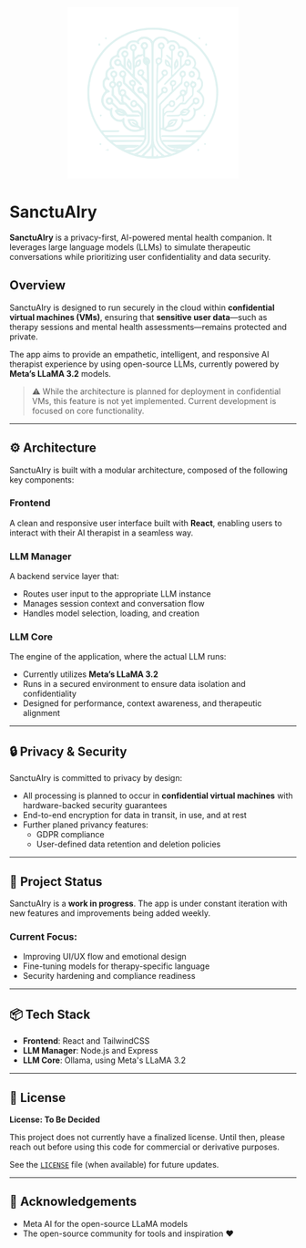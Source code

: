 <p align="center">
  <img src="./design/Logo-Teal-50.svg" width="300"/>
</p>

# SanctuAIry

**SanctuAIry** is a privacy-first, AI-powered mental health companion. It leverages large language models (LLMs) to simulate therapeutic conversations while prioritizing user confidentiality and data security.

## Overview

SanctuAIry is designed to run securely in the cloud within **confidential virtual machines (VMs)**, ensuring that **sensitive user data**—such as therapy sessions and mental health assessments—remains protected and private.

The app aims to provide an empathetic, intelligent, and responsive AI therapist experience by using open-source LLMs, currently powered by **Meta’s LLaMA 3.2** models.

> ⚠️ While the architecture is planned for deployment in confidential VMs, this feature is not yet implemented. Current development is focused on core functionality.

---

## ⚙️ Architecture

SanctuAIry is built with a modular architecture, composed of the following key components:

### Frontend
A clean and responsive user interface built with **React**, enabling users to interact with their AI therapist in a seamless way.

### LLM Manager
A backend service layer that:
- Routes user input to the appropriate LLM instance
- Manages session context and conversation flow
- Handles model selection, loading, and creation

### LLM Core
The engine of the application, where the actual LLM runs:
- Currently utilizes **Meta’s LLaMA 3.2**
- Runs in a secured environment to ensure data isolation and confidentiality
- Designed for performance, context awareness, and therapeutic alignment

---

## 🔒 Privacy & Security

SanctuAIry is committed to privacy by design:

- All processing is planned to occur in **confidential virtual machines** with hardware-backed security guarantees
- End-to-end encryption for data in transit, in use, and at rest
- Further planed privancy features:
  - GDPR compliance
  - User-defined data retention and deletion policies

---

## 🚧 Project Status

SanctuAIry is a **work in progress**. The app is under constant iteration with new features and improvements being added weekly.

### Current Focus:
- Improving UI/UX flow and emotional design
- Fine-tuning models for therapy-specific language
- Security hardening and compliance readiness

---

## 📦 Tech Stack

- **Frontend**: React and TailwindCSS
- **LLM Manager**: Node.js and Express
- **LLM Core**: Ollama, using Meta's LLaMA 3.2

---

## 📄 License

**License: To Be Decided**

This project does not currently have a finalized license. Until then, please reach out before using this code for commercial or derivative purposes.

See the [`LICENSE`](./LICENSE) file (when available) for future updates.

---

## 🙏 Acknowledgements

- Meta AI for the open-source LLaMA models
- The open-source community for tools and inspiration ❤️
